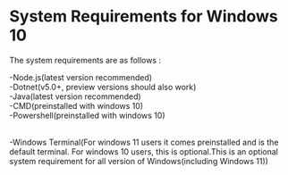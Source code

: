 # System Requirements for Windows 10

The system requirements are as follows : 

-Node.js(latest version recommended)
<br>
-Dotnet(v5.0+, preview versions should also work)
<br>
-Java(latest version recommended)
<br>
-CMD(preinstalled with windows 10)
<br>
-Powershell(preinstalled with windows 10)

<br>
-Windows Terminal(For windows 11 users it comes preinstalled and is the default terminal. For windows 10 users, this is optional.This is an optional system requirement for all version of Windows(including Windows 11))
<br>
